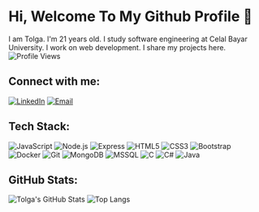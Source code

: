 # Hi, Welcome To My Github Profile 👋

I am Tolga. I'm 21 years old. I study software engineering at Celal Bayar University. I work on web development. I share my projects here. 
![Profile Views](https://komarev.com/ghpvc/?username=tolgaolgunn)


## Connect with me:

[![LinkedIn](https://img.shields.io/badge/-LinkedIn-000?&logo=LinkedIn&logoColor=0077B5)](https://www.linkedin.com/in/tolga-olgun-640600247/)
[![Email](https://img.shields.io/badge/-Email-000?&logo=Gmail&logoColor=D14836)](mailto:tolgaolgun47@gmail.com)

## Tech Stack:

![JavaScript](https://img.shields.io/badge/-JavaScript-000?&logo=JavaScript)
![Node.js](https://img.shields.io/badge/-Node.js-000?&logo=node.js)
![Express](https://img.shields.io/badge/-Express-000?&logo=express)
![HTML5](https://img.shields.io/badge/-HTML5-000?&logo=html5)
![CSS3](https://img.shields.io/badge/-CSS3-000?&logo=css3)
![Bootstrap](https://img.shields.io/badge/-Bootstrap-000?&logo=bootstrap)
![Docker](https://img.shields.io/badge/-Docker-000?&logo=docker)
![Git](https://img.shields.io/badge/-Git-000?&logo=git)
![MongoDB](https://img.shields.io/badge/-MongoDB-000?&logo=mongodb)
![MSSQL](https://img.shields.io/badge/-MSSQL-000?&logo=microsoft-sql-server)
![C](https://img.shields.io/badge/-C-000?&logo=c)
![C#](https://img.shields.io/badge/-C%23-000?&logo=c-sharp)
![Java](https://img.shields.io/badge/-Java-000?&logo=java)


## GitHub Stats:

![Tolga's GitHub Stats](https://github-readme-stats.vercel.app/api?username=tolgaolgunn&show_icons=true&theme=radical)
![Top Langs](https://github-readme-stats.vercel.app/api/top-langs/?username=tolgaolgunn&layout=compact&theme=radical)
